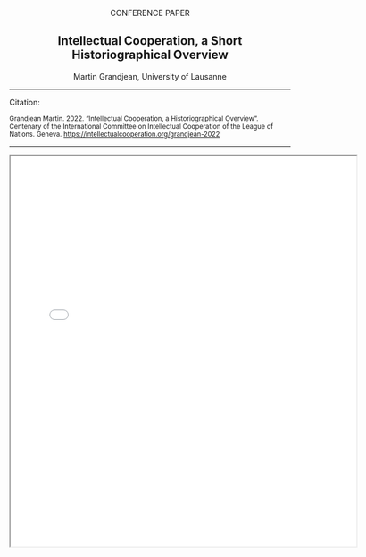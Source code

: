 <p align="center">CONFERENCE PAPER</p>
<h2 align="center">Intellectual Cooperation, a Short Historiographical Overview</h2>
<p align="center">Martin Grandjean, University of Lausanne</p>


<hr>

Citation:

<small>Grandjean Martin. 2022. “Intellectual Cooperation, a Historiographical Overview”. Centenary of the International Committee on Intellectual Cooperation of the League of Nations. Geneva. https://intellectualcooperation.org/grandjean-2022 </small>

<hr>
    
    

<iframe src="/uploads/media/default/0001/01/540cb75550adf33f281f29132dddd14fded85bfc.pdf" width="620px" height="700px">

  
  
